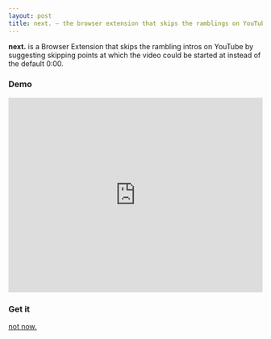 ```yaml
---
layout: post
title: next. — the browser extension that skips the ramblings on YouTube.
---
```


**next.** is a Browser Extension that skips the rambling intros on YouTube by suggesting skipping points at which the video could be started at instead of the default 0:00.

### Demo

<iframe width="100%" height="386px" src="https://www.youtube.com/embed/qwCNWiKL6jg" frameborder="0" allow="accelerometer; autoplay; encrypted-media; gyroscope; picture-in-picture" allowfullscreen></iframe>

### Get it

[not now.](/public/assets/images/too_busy_right_now.png)
